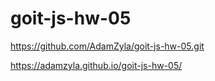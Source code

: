 # goit-js-hw-05
https://github.com/AdamZyla/goit-js-hw-05.git

 https://adamzyla.github.io/goit-js-hw-05/
